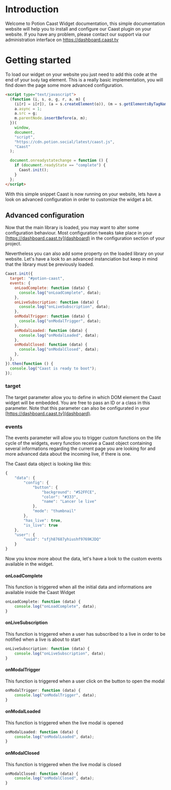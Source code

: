 # Introduction

Welcome to Potion Caast Widget documentation, this simple documentation website will help you to install and configure our Caast plugin on your website. If you have any problem, please contact our support via our administration interface on https://dashboard.caast.tv

# Getting started

To load our widget on your website you just need to add this code at the end of your `body` tag element. This is a really basic implementation, you will find down the page some more advanced configuration.

```html
<script type="text/javascript">
  (function (i, s, o, g, r, a, m) {
    (i[r] = i[r]), (a = s.createElement(o)), (m = s.getElementsByTagName(o)[0]);
    a.async = 1;
    a.src = g;
    m.parentNode.insertBefore(a, m);
  })(
    window,
    document,
    "script",
    "https://cdn.potion.social/latest/caast.js",
    "Caast"
  );

  document.onreadystatechange = function () {
    if (document.readyState == "complete") {
      Caast.init();
    }
  };
</script>
```

With this simple snippet Caast is now running on your website, lets have a look on advanced configuration in order to customize the widget a bit.

## Advanced configuration

Now that the main library is loaded, you may want to alter some configuration behaviour. Most configuration tweaks take place in your [https://dashboard.caast.tv](dashboard) in the configuration section of your project.

Nevertheless you can also add some property on the loaded library on your website. Let's have a look to an advanced instanciation but keep in mind that the library must be previously loaded.

```javascript
Caast.init({
  target: "#potion-caast",
  events: {
    onLoadComplete: function (data) {
      console.log("onLoadComplete", data);
    },
    onLiveSubscription: function (data) {
      console.log("onLiveSubscription", data);
    },
    onModalTrigger: function (data) {
      console.log("onModalTrigger", data);
    },
    onModalLoaded: function (data) {
      console.log("onModalLoaded", data);
    },
    onModalClosed: function (data) {
      console.log("onModalClosed", data);
    },
  },
}).then(function () {
  console.log("Caast is ready to boot");
});
```

### target

The target parameter allow you to define in which DOM element the Caast widget will be embedded. You are free to pass an ID or a class in this parameter. Note that this parameter can also be configurated in your [https://dashboard.caast.tv](dashboard).

### events

The events parameter will allow you to trigger custom functions on the life cycle of the widgets, every function receive a Caast object containing several informations regarding the current page you are looking for and more advanced data about the incoming live, if there is one.

The Caast data object is looking like this:

```javascript
{
    "data": {
        "config": {
            "button": {
                "background": "#52FFCE",
                "color": "#333",
                "name": "Lancer le live"
            },
            "mode": "thumbnail"
        },
        "has_live": true,
        "is_live": true
    },
    "user": {
        "uuid": "sfjh87687yhiushf9769KJDQ"
    }
}
```

Now you know more about the data, let's have a look to the custom events available in the widget.

#### onLoadComplete

This function is triggered when all the initial data and informations are available inside the Caast Widget

```javascript
onLoadComplete: function (data) {
    console.log("onLoadComplete", data);
}
```

#### onLiveSubscription

This function is triggered when a user has subscribed to a live in order to be notified when a live is about to start

```javascript
onLiveSubscription: function (data) {
    console.log("onLiveSubscription", data);
}
```

#### onModalTrigger

This function is triggered when a user click on the button to open the modal

```javascript
onModalTrigger: function (data) {
    console.log("onModalTrigger", data);
}
```

#### onModalLoaded

This function is triggered when the live modal is opened

```javascript
onModalLoaded: function (data) {
    console.log("onModalLoaded", data);
}
```

#### onModalClosed

This function is triggered when the live modal is closed

```javascript
onModalClosed: function (data) {
    console.log("onModalClosed", data);
}
```
